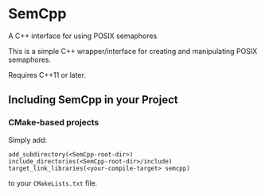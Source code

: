 # SemCpp
A C++ interface for using POSIX semaphores

This is a simple C++ wrapper/interface for creating and manipulating POSIX semaphores.

Requires C++11 or later.


## Including SemCpp in your Project
### CMake-based projects

Simply add:
```
add_subdirectory(<SemCpp-root-dir>)
include_directories(<SemCpp-root-dir>/include)
target_link_libraries(<your-compile-target> semcpp)
```
to your `CMakeLists.txt` file.
